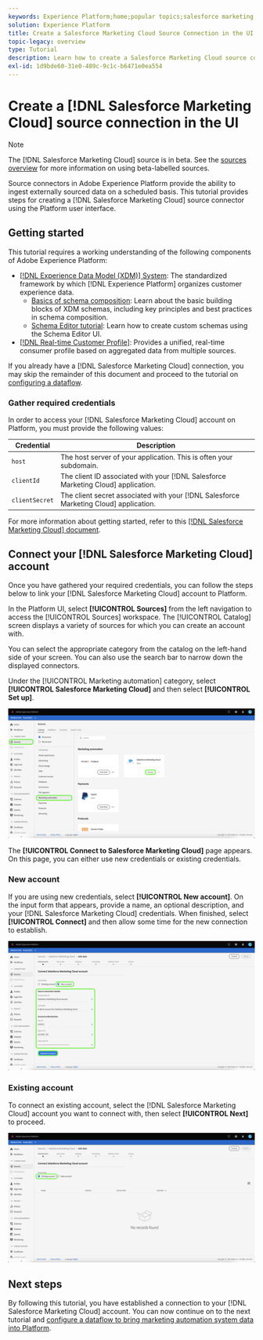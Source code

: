 ```yaml
---
keywords: Experience Platform;home;popular topics;salesforce marketing cloud;Salesforce Marketing Clud
solution: Experience Platform
title: Create a Salesforce Marketing Cloud Source Connection in the UI
topic-legacy: overview
type: Tutorial
description: Learn how to create a Salesforce Marketing Cloud source connection using the Adobe Experience Platform UI.
exl-id: 1d9bde60-31e0-489c-9c1c-b6471e0ea554
---
```

# Create a [!DNL Salesforce Marketing Cloud] source connection in the UI

>[!NOTE]
>
> The [!DNL Salesforce Marketing Cloud] source is in beta. See the [sources overview](../../../../home.md#terms-and-conditions) for more information on using beta-labelled sources.

Source connectors in Adobe Experience Platform provide the ability to ingest externally sourced data on a scheduled basis. This tutorial provides steps for creating a [!DNL Salesforce Marketing Cloud] source connector using the Platform user interface.

## Getting started

This tutorial requires a working understanding of the following components of Adobe Experience Platform:

* [[!DNL Experience Data Model (XDM)] System](../../../../../xdm/home.md): The standardized framework by which [!DNL Experience Platform] organizes customer experience data.
  * [Basics of schema composition](../../../../../xdm/schema/composition.md): Learn about the basic building blocks of XDM schemas, including key principles and best practices in schema composition.
  * [Schema Editor tutorial](../../../../../xdm/tutorials/create-schema-ui.md): Learn how to create custom schemas using the Schema Editor UI.
* [[!DNL Real-time Customer Profile]](../../../../../profile/home.md): Provides a unified, real-time consumer profile based on aggregated data from multiple sources.

If you already have a [!DNL Salesforce Marketing Cloud] connection, you may skip the remainder of this document and proceed to the tutorial on [configuring a dataflow](../../dataflow/marketing-automation.md).

### Gather required credentials

In order to access your [!DNL Salesforce Marketing Cloud] account on Platform, you must provide the following values:

| Credential | Description |
| ---------- | ----------- |
| `host` | The host server of your application. This is often your subdomain. |
| `clientId` | The client ID associated with your [!DNL Salesforce Marketing Cloud] application. |
| `clientSecret` | The client secret associated with your [!DNL Salesforce Marketing Cloud] application. |

For more information about getting started, refer to this [[!DNL Salesforce Marketing Cloud] document](https://developer.salesforce.com/docs/atlas.en-us.mc-apis.meta/mc-apis/authentication.htm).

## Connect your [!DNL Salesforce Marketing Cloud] account

Once you have gathered your required credentials, you can follow the steps below to link your [!DNL Salesforce Marketing Cloud] account to Platform.

In the Platform UI, select **[!UICONTROL Sources]** from the left navigation to access the [!UICONTROL Sources] workspace. The [!UICONTROL Catalog] screen displays a variety of sources for which you can create an account with.

You can select the appropriate category from the catalog on the left-hand side of your screen. You can also use the search bar to narrow down the displayed connectors.

Under the [!UICONTROL Marketing automation] category, select **[!UICONTROL Salesforce Marketing Cloud]** and then select **[!UICONTROL Set up]**.

![catalog](../../../../images/tutorials/create/salesforce-marketing-cloud/catalog.png)

The **[!UICONTROL Connect to Salesforce Marketing Cloud]** page appears. On this page, you can either use new credentials or existing credentials.

### New account

If you are using new credentials, select **[!UICONTROL New account]**. On the input form that appears, provide a name, an optional description, and your [!DNL Salesforce Marketing Cloud] credentials. When finished, select **[!UICONTROL Connect]** and then allow some time for the new connection to establish.

![new](../../../../images/tutorials/create/salesforce-marketing-cloud/new.png)

### Existing account

To connect an existing account, select the [!DNL Salesforce Marketing Cloud] account you want to connect with, then select **[!UICONTROL Next]** to proceed.

![existing](../../../../images/tutorials/create/salesforce-marketing-cloud/existing.png)

## Next steps

By following this tutorial, you have established a connection to your [!DNL Salesforce Marketing Cloud] account. You can now continue on to the next tutorial and [configure a dataflow to bring marketing automation system data into Platform](../../dataflow/marketing-automation.md).
